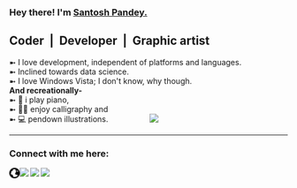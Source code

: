 ### Hey there! I'm [Santosh Pandey.][website]

## Coder &nbsp;|&nbsp; Developer &nbsp;|&nbsp; Graphic artist

 ➼ I love development, independent of platforms and languages.<br/>
 ➼ Inclined towards data science.<br/>
 ➼ I love Windows Vista; I don't know, why though.<br/>
 **And recreationally-**<br/>
 ➼ 🎹 i play piano,<br/>
 ➼ ✍🏻 enjoy calligraphy and<br/>
 ➼ 💻 pendown illustrations.
 <img align=right width=250 src="https://yyqycg.dm.files.1drv.com/y4mN_MAQ5KeDZtgkycJN2vV8H5tlF1i3zRQ0X8stCGndYAx8m7ZsWv2-Kvj0kTrLKJqloyBvlpi0XL1TBuYwiD95OUPse6OqtdOVy7wDS1TkHDnhNj02PXUngBl_SxlPggCXStvpY7cnFwrrSt7jy68W3rHFliQLbXuNVXxBw-bDh_6mUoudOm3CpROE7ONdYYL62UpYEQbZ8C8NcmyCJ-QEA" />
____
### Connect with me here:
[<img align="left" alt="esantosh.com" width="19px" src="https://raw.githubusercontent.com/iconic/open-iconic/master/svg/globe.svg" />][website]   [<img align="left"  width="19px" src="https://cdn.jsdelivr.net/npm/simple-icons@v3/icons/twitter.svg" />][twitter]  [<img align="left" width="19px" src="https://cdn.jsdelivr.net/npm/simple-icons@v3/icons/linkedin.svg" />][linkedin]   [<img align="left" width="19px" src="https://cdn.jsdelivr.net/npm/simple-icons@v3/icons/instagram.svg" />][instagram] 

&nbsp;
<br/>

[website]: https://esantosh.com
[twitter]: https://twitter.com/spx700
[instagram]: https://instagram.com/spx700
[linkedin]: https://linkedin.com/in/spx700
